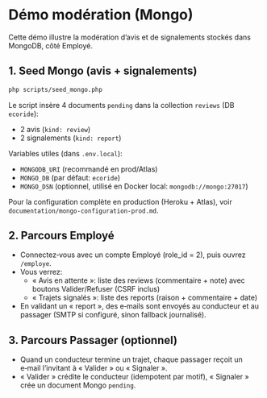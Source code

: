 # Démo modération (Mongo)

Cette démo illustre la modération d’avis et de signalements stockés dans MongoDB, côté Employé.

## 1. Seed Mongo (avis + signalements)

```bash
php scripts/seed_mongo.php
```

Le script insère 4 documents `pending` dans la collection `reviews` (DB `ecoride`):

-   2 avis (`kind: review`)
-   2 signalements (`kind: report`)

Variables utiles (dans `.env.local`):

-   `MONGODB_URI` (recommandé en prod/Atlas)
-   `MONGO_DB` (par défaut: `ecoride`)
-   `MONGO_DSN` (optionnel, utilisé en Docker local: `mongodb://mongo:27017`)

Pour la configuration complète en production (Heroku + Atlas), voir `documentation/mongo-configuration-prod.md`.

## 2. Parcours Employé

-   Connectez‑vous avec un compte Employé (role_id = 2), puis ouvrez `/employe`.
-   Vous verrez:
    -   « Avis en attente »: liste des reviews (commentaire + note) avec boutons Valider/Refuser (CSRF inclus)
    -   « Trajets signalés »: liste des reports (raison + commentaire + date)
-   En validant un « report », des e‑mails sont envoyés au conducteur et au passager (SMTP si configuré, sinon fallback journalisé).

## 3. Parcours Passager (optionnel)

-   Quand un conducteur termine un trajet, chaque passager reçoit un e‑mail l’invitant à « Valider » ou « Signaler ».
-   « Valider » crédite le conducteur (idempotent par motif), « Signaler » crée un document Mongo `pending`.
